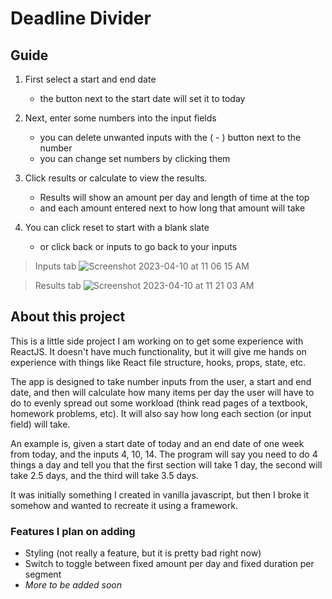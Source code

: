 # Deadline Divider
## Guide
1. First select a start and end date
   - the button next to the start date will set it to today

2. Next, enter some numbers into the input fields
   - you can delete unwanted inputs with the ( - ) button next to the number
   - you can change set numbers by clicking them

3. Click results or calculate to view the results.
   - Results will show an amount per day and length of time at the top
   - and each amount entered next to how long that amount will take

4. You can click reset to start with a blank slate
   - or click back or inputs to go back to your inputs
   
> Inputs tab
> ![Screenshot 2023-04-10 at 11 06 15 AM](https://user-images.githubusercontent.com/56322367/230942311-9f7a9a7b-b1c9-4c24-831a-ec572d2d2c0e.jpg)

> Results tab
> ![Screenshot 2023-04-10 at 11 21 03 AM](https://user-images.githubusercontent.com/56322367/230944890-8c5bf47b-8e1d-403b-8ee9-7a721114eaad.jpg)
 

   

## About this project
This is a little side project I am working on to get some experience with ReactJS. It doesn't have much functionality, but it will give me hands on experience with things like React file structure, hooks, props, state, etc.

The app is designed to take number inputs from the user, a start and end date, and then will calculate how many items per day the user will have to do to evenly spread out some workload (think read pages of a textbook, homework problems, etc). It will also say how long each section (or input field) will take. 

An example is, given a start date of today and an end date of one week from today, and the inputs 4, 10, 14. The program will say you need to do 4 things a day and tell you that the first section will take 1 day, the second will take 2.5 days, and the third will take 3.5 days.

It was initially something I created in vanilla javascript, but then I broke it somehow and wanted to recreate it using a framework.

### Features I plan on adding
- Styling (not really a feature, but it is pretty bad right now)
- Switch to toggle between fixed amount per day and fixed duration per segment
- _More to be added soon_
